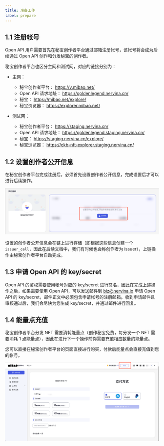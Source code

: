 ```yaml
---
title: 准备工作
label: prepare
---
```


## 1.1 注册帐号

Open API 用户需要首先在秘宝创作者平台通过邮箱注册帐号，该帐号将会成为后续通过 Open API 创作和分发秘宝的创作者。

秘宝创作者平台也区分主网和测试网，对应的链接分别为：

- 主网：

  - 秘宝创作者平台： https://v.mibao.net/
  - Open API 请求地址： https://goldenlegend.nervina.cn/
  - 秘宝： https://mibao.net/explore/
  - 秘宝浏览器： https://explorer.mibao.net/

- 测试网：

  - 秘宝创作者平台： https://staging.nervina.cn/
  - Open API 请求地址： https://goldenlegend.staging.nervina.cn/
  - 秘宝： https://staging.nervina.cn/explore/
  - 秘宝浏览器： https://ckb-nft-explorer.staging.nervina.cn/

## 1.2 设置创作者公开信息

在秘宝创作者平台完成注册后，必须首先设置创作者公开信息，完成设置后才可以进行后续操作。

![1643005485583.png](image/prepare/1643005485583.png)

设置的创作者公开信息会在链上进行存储（即根据这些信息创建一个 `issuer_cell`，因此在后续文档中，我们有时候也会称创作者为 issuer），上链操作由秘宝创作者平台自动完成。

## 1.3 申请 Open API 的 key/secret

Open API 的鉴权需要使用帐号对应的 key/secret 进行签名，因此在完成上述操作之后，如果需要使用 Open API，可以发送邮件到 biz@nervina.io 申请 Open API 的 key/secret，邮件正文中必须包含申请帐号的注册邮箱。收到申请邮件且审核通过后，我们会尽快为您生成 key/secret，并通过邮件进行回复。

## 1.4 能量点充值

秘宝创作者平台分发 NFT 需要消耗能量点（创作秘宝免费，每分发一个 NFT 需要消耗 1 点能量点），因此在进行下一个操作前你需要充值相应数量的能量点。

您可以直接在秘宝创作者平台的页面直接进行购买，付款后能量点会直接充值到您的帐号。

![1643006283818.png](image/prepare/1643006283818.png)
